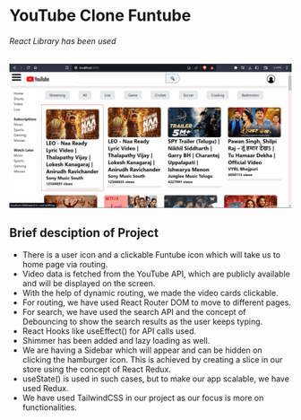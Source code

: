 <h1>YouTube Clone Funtube</h1>
<h6>React Library has been used</h6>

<img src="Youtube-clone.gif" alt="Animated GIF">

<h2>Brief desciption of Project</h2>

- There is a user icon and a clickable Funtube icon which will take us to home page via routing.
- Video data is fetched from the YouTube API, which are publicly available and will be displayed on the screen.
- With the help of dynamic routing, we made the video cards clickable.
- For routing, we have used React Router DOM to move to different pages.
- For search, we have used the search API and the concept of Debouncing to show the search results as the user keeps typing.
- React Hooks like useEffect() for API calls used.
- Shimmer has been added and lazy loading as well.
- We are having a Sidebar which will appear and can be hidden on clicking the hamburger icon. This is achieved by creating a slice in our store using the concept of React Redux.
- useState() is used in such cases, but to make our app scalable, we have used Redux.
- We have used TailwindCSS in our project as our focus is more on functionalities.